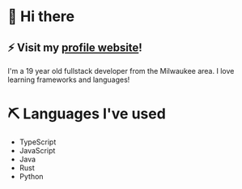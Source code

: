 # 👋 Hi there 
## ⚡ Visit my [profile website](https://c43721.github.io/)!

<!--
**c43721/c43721** is a ✨ _special_ ✨ repository because its `README.md` (this file) appears on your GitHub profile.

Here are some ideas to get you started:

- 🔭 I’m currently working on ...
- 🌱 I’m currently learning ...
- 👯 I’m looking to collaborate on ...
- 🤔 I’m looking for help with ...
- 💬 Ask me about ...
- 📫 How to reach me: ...
- 😄 Pronouns: ...
- ⚡ Fun fact: ...
-->

I'm a 19 year old fullstack developer from the Milwaukee area. I love learning frameworks and languages!

# ⛏️ Languages I've used
- TypeScript
- JavaScript
- Java
- Rust
- Python

